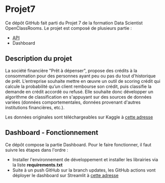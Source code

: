 # Projet7

Ce dépôt GitHub fait parti du Projet 7 de la formation Data Scientist OpenClassRooms.
Le projet est composé de plusieurs partie :
* [API](https://github.com/OPouillot/API_P7)
* Dashboard

## Description du projet

La société financière "Prêt à dépenser", propose des crédits à la consommation pour des personnes ayant peu ou pas du tout d'historique de prêt.
L’entreprise souhaite mettre en œuvre un outil de scoring crédit qui calcule la probabilité qu’un client rembourse son crédit, puis classifie la demande en crédit accordé ou refusé. Elle souhaite donc développer un algorithme de classification en s'appuyant sur des sources de données variées (données comportementales, données provenant d'autres institutions financières, etc.).

Les données originales sont téléchargeables sur Kaggle à [cette adresse](https://www.kaggle.com/competitions/home-credit-default-risk/data)

## Dashboard - Fonctionnement

Ce dépôt compose la partie Dashboard. Pour le faire fonctionner, il faut suivre les étapes dans l'ordre :
* Installer l'environnement de développement et installer les librairies via la liste __requirements.txt__
* Suite à un push GitHub sur la branch updates, les GitHub actions vont déployer le dashboard sur Streamlit à [cette adresse](https://tatave76-dashboard-p7-dashboard-bsgxhs.streamlit.app/)